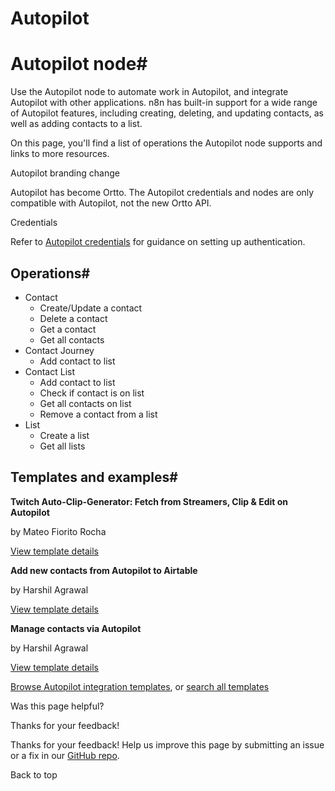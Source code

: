 # Autopilot

[ ](https://github.com/n8n-io/n8n-docs/edit/main/docs/integrations/builtin/app-nodes/n8n-nodes-base.autopilot.md "Edit this page")

# Autopilot node#

Use the Autopilot node to automate work in Autopilot, and integrate Autopilot with other applications. n8n has built-in support for a wide range of Autopilot features, including creating, deleting, and updating contacts, as well as adding contacts to a list.

On this page, you'll find a list of operations the Autopilot node supports and links to more resources.

Autopilot branding change

Autopilot has become Ortto. The Autopilot credentials and nodes are only compatible with Autopilot, not the new Ortto API.

Credentials

Refer to [Autopilot credentials](../../credentials/autopilot/) for guidance on setting up authentication. 

## Operations#

  * Contact
    * Create/Update a contact
    * Delete a contact
    * Get a contact
    * Get all contacts
  * Contact Journey
    * Add contact to list
  * Contact List
    * Add contact to list
    * Check if contact is on list
    * Get all contacts on list
    * Remove a contact from a list
  * List
    * Create a list
    * Get all lists



## Templates and examples#

**Twitch Auto-Clip-Generator: Fetch from Streamers, Clip & Edit on Autopilot**

by Mateo Fiorito Rocha

[View template details](https://n8n.io/workflows/3521-twitch-auto-clip-generator-fetch-from-streamers-clip-and-edit-on-autopilot/)

**Add new contacts from Autopilot to Airtable**

by Harshil Agrawal

[View template details](https://n8n.io/workflows/991-add-new-contacts-from-autopilot-to-airtable/)

**Manage contacts via Autopilot**

by Harshil Agrawal

[View template details](https://n8n.io/workflows/990-manage-contacts-via-autopilot/)

[Browse Autopilot integration templates](https://n8n.io/integrations/autopilot/), or [search all templates](https://n8n.io/workflows/)

Was this page helpful? 

Thanks for your feedback! 

Thanks for your feedback! Help us improve this page by submitting an issue or a fix in our [GitHub repo](https://github.com/n8n-io/n8n-docs). 

Back to top 
